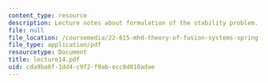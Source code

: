 ```yaml
---
content_type: resource
description: Lecture notes about formulation of the stability problem.
file: null
file_location: /coursemedia/22-615-mhd-theory-of-fusion-systems-spring-2007/cda9ba8f1dd4c9f2f9abecc8d010adae_lecture14.pdf
file_type: application/pdf
resourcetype: Document
title: lecture14.pdf
uid: cda9ba8f-1dd4-c9f2-f9ab-ecc8d010adae
---
```

